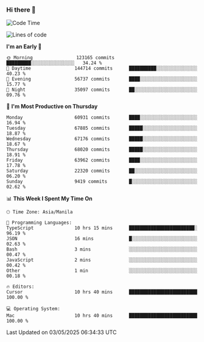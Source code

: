 ### Hi there 👋

<!--START_SECTION:waka-->
![Code Time](http://img.shields.io/badge/Code%20Time-6%2C025%20hrs%2032%20mins-blue)

![Lines of code](https://img.shields.io/badge/From%20Hello%20World%20I%27ve%20Written-129.3%20million%20lines%20of%20code-blue)

**I'm an Early 🐤** 

```text
🌞 Morning                123165 commits      █████████░░░░░░░░░░░░░░░░   34.24 % 
🌆 Daytime                144714 commits      ██████████░░░░░░░░░░░░░░░   40.23 % 
🌃 Evening                56737 commits       ████░░░░░░░░░░░░░░░░░░░░░   15.77 % 
🌙 Night                  35097 commits       ██░░░░░░░░░░░░░░░░░░░░░░░   09.76 % 
```
📅 **I'm Most Productive on Thursday** 

```text
Monday                   60931 commits       ████░░░░░░░░░░░░░░░░░░░░░   16.94 % 
Tuesday                  67885 commits       █████░░░░░░░░░░░░░░░░░░░░   18.87 % 
Wednesday                67176 commits       █████░░░░░░░░░░░░░░░░░░░░   18.67 % 
Thursday                 68020 commits       █████░░░░░░░░░░░░░░░░░░░░   18.91 % 
Friday                   63962 commits       ████░░░░░░░░░░░░░░░░░░░░░   17.78 % 
Saturday                 22320 commits       ██░░░░░░░░░░░░░░░░░░░░░░░   06.20 % 
Sunday                   9419 commits        █░░░░░░░░░░░░░░░░░░░░░░░░   02.62 % 
```


📊 **This Week I Spent My Time On** 

```text
🕑︎ Time Zone: Asia/Manila

💬 Programming Languages: 
TypeScript               10 hrs 15 mins      ████████████████████████░   96.19 % 
JSON                     16 mins             █░░░░░░░░░░░░░░░░░░░░░░░░   02.63 % 
Bash                     3 mins              ░░░░░░░░░░░░░░░░░░░░░░░░░   00.47 % 
JavaScript               2 mins              ░░░░░░░░░░░░░░░░░░░░░░░░░   00.42 % 
Other                    1 min               ░░░░░░░░░░░░░░░░░░░░░░░░░   00.18 % 

🔥 Editors: 
Cursor                   10 hrs 40 mins      █████████████████████████   100.00 % 

💻 Operating System: 
Mac                      10 hrs 40 mins      █████████████████████████   100.00 % 
```


 Last Updated on 03/05/2025 06:34:33 UTC
<!--END_SECTION:waka-->


<!--
**rad182/rad182** is a ✨ _special_ ✨ repository because its `README.md` (this file) appears on your GitHub profile.

Here are some ideas to get you started:

- 🔭 I’m currently working on ...
- 🌱 I’m currently learning ...
- 👯 I’m looking to collaborate on ...
- 🤔 I’m looking for help with ...
- 💬 Ask me about ...
- 📫 How to reach me: ...
- 😄 Pronouns: ...
- ⚡ Fun fact: ...
-->
